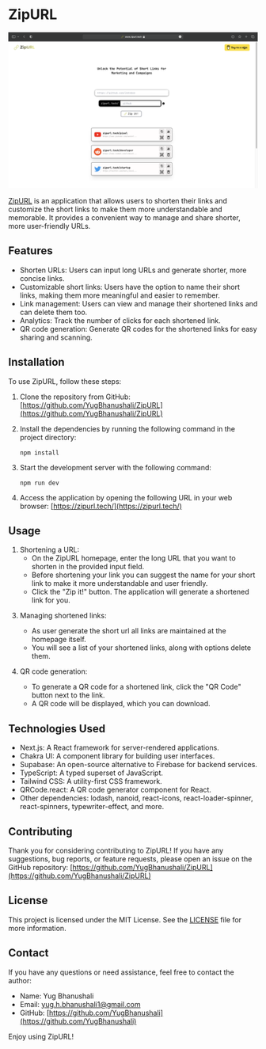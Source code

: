 # ZipURL

![ZipURL](./public/assets/zipurl-demo.png)


[ZipURL](https://zipurl.tech/) is an application that allows users to shorten their links and customize the short links to make them more understandable and memorable. It provides a convenient way to manage and share shorter, more user-friendly URLs.


## Features

- Shorten URLs: Users can input long URLs and generate shorter, more concise links.
- Customizable short links: Users have the option to name their short links, making them more meaningful and easier to remember.
- Link management: Users can view and manage their shortened links and can delete them too.
- Analytics: Track the number of clicks for each shortened link.
- QR code generation: Generate QR codes for the shortened links for easy sharing and scanning.

## Installation

To use ZipURL, follow these steps:

1. Clone the repository from GitHub: [https://github.com/YugBhanushali/ZipURL](https://github.com/YugBhanushali/ZipURL)

2. Install the dependencies by running the following command in the project directory:
   ```shell
   npm install
   ```

3. Start the development server with the following command:
   ```shell
   npm run dev
   ```

4. Access the application by opening the following URL in your web browser:
   [https://zipurl.tech/](https://zipurl.tech/)

## Usage

1. Shortening a URL:
   - On the ZipURL homepage, enter the long URL that you want to shorten in the provided input field.
   - Before shortening your link you can suggest the name for your short link to make it more understandable and user friendly.
   - Click the "Zip it!" button. The application will generate a shortened link for you.

<!-- 2. Customizing a short link:
   - After generating a shortened link, you have the option to customize it.
   - Click the "Customize" button next to the shortened link.
   - Enter your desired custom name for the link.
   - Click the "Save" button. The link will be updated with your custom name. -->

3. Managing shortened links:
   - As user generate the short url all links are maintained at the homepage itself.
   - You will see a list of your shortened links, along with options delete them.

4. QR code generation:
   - To generate a QR code for a shortened link, click the "QR Code" button next to the link.
   - A QR code will be displayed, which you can download.

## Technologies Used

- Next.js: A React framework for server-rendered applications.
- Chakra UI: A component library for building user interfaces.
- Supabase: An open-source alternative to Firebase for backend services.
- TypeScript: A typed superset of JavaScript.
- Tailwind CSS: A utility-first CSS framework.
- QRCode.react: A QR code generator component for React.
- Other dependencies: lodash, nanoid, react-icons, react-loader-spinner, react-spinners, typewriter-effect, and more.

## Contributing

Thank you for considering contributing to ZipURL! If you have any suggestions, bug reports, or feature requests, please open an issue on the GitHub repository: [https://github.com/YugBhanushali/ZipURL](https://github.com/YugBhanushali/ZipURL)

## License

This project is licensed under the MIT License. See the [LICENSE](LICENSE) file for more information.

## Contact

If you have any questions or need assistance, feel free to contact the author:

- Name: Yug Bhanushali
- Email: yug.h.bhanushali1@gmail.com
- GitHub: [https://github.com/YugBhanushali](https://github.com/YugBhanushali)

Enjoy using ZipURL!